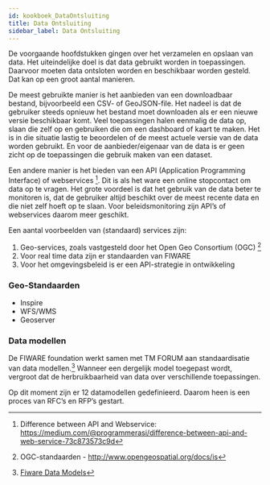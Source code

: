 ```yaml
---
id: kookboek_DataOntsluiting
title: Data Ontsluiting
sidebar_label: Data Ontsluiting
---
```

De voorgaande hoofdstukken gingen over het verzamelen en opslaan van data. Het uiteindelijke doel is dat data gebruikt worden in toepassingen. Daarvoor moeten data ontsloten worden en beschikbaar worden gesteld. Dat kan op een groot aantal manieren.

De meest gebruikte manier is het aanbieden van een downloadbaar bestand, bijvoorbeeld een CSV- of GeoJSON-file. Het nadeel is dat de gebruiker steeds opnieuw het bestand moet downloaden als er een nieuwe versie beschikbaar komt. Veel toepassingen halen eenmalig de data op, slaan die zelf op en gebruiken die om een dashboard of kaart te maken. Het is in die situatie lastig te beoordelen of de meest actuele versie van de data worden gebruikt. En voor de aanbieder/eigenaar van de data is er geen zicht op de toepassingen die gebruik maken van een dataset.

Een andere manier is het bieden van een API (Application Programming Interface) of webservices [^1]. Dit is als het ware een online stopcontact om data op te vragen. Het grote voordeel is dat het gebruik van de data beter te monitoren is, dat de gebruiker altijd beschikt over de meest recente data en die niet zelf hoeft op te slaan. Voor beleidsmonitoring zijn API’s of webservices daarom meer geschikt.

Een aantal voorbeelden van (standaard) services zijn:
1.	Geo-services, zoals vastgesteld door het Open Geo Consortium (OGC) [^2]
2.	Voor real time data zijn er standaarden van FIWARE
3.	Voor het omgevingsbeleid is er een API-strategie in ontwikkeling

### Geo-Standaarden
* Inspire
* WFS/WMS
* Geoserver

### Data modellen
De FIWARE foundation werkt samen met TM FORUM aan standaardisatie van data modellen.[^3] Wanneer een dergelijk model toegepast wordt, vergroot dat de herbruikbaarheid van data over verschillende toepassingen.

Op dit moment zijn er 12 datamodellen gedefinieerd. Daarom heen is een proces van RFC’s en RFP’s gestart.

[^1]: Difference between API and Webservice: https://medium.com/@programmerasi/difference-between-api-and-web-service-73c873573c9d
[^2]: OGC-standaarden - http://www.opengeospatial.org/docs/is
[^3]: [Fiware Data Models](https://www.fiware.org/developers/data-models/)
